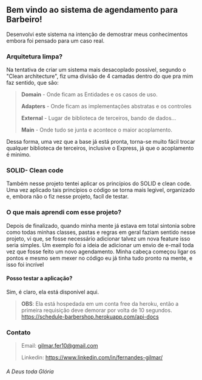 
## Bem vindo ao sistema de agendamento para Barbeiro!
Desenvolvi este sistema na intenção de demostrar meus conhecimentos embora foi pensado para um caso real.

### Arquitetura limpa?
Na tentativa de criar um sistema mais desacoplado possível, segundo o "Clean architecture", fiz uma divisão de  4 camadas dentro do que pra mim faz sentido, que são:
> **Domain** - Onde ficam as Entidades e os casos de uso.
> 
> **Adapters** - Onde ficam as implementações abstratas e os controles
> 
> **External** - Lugar de biblioteca de terceiros, bando de dados...
> 
> **Main** - Onde tudo se junta e acontece o maior acoplamento.

Dessa forma, uma vez que a base já está pronta, torna-se muito fácil trocar qualquer biblioteca de terceiros, inclusive o Express, já que o acoplamento é minimo.

### SOLID-  Clean code
Também nesse projeto tentei aplicar os princípios do SOLID e clean code.
Uma vez aplicado tais princípios o código se torna mais legivel, organizado e, embora não o fiz nesse projeto, facíl de testar.

### O que mais aprendi com esse projeto?
Depois de finalizado, quando minha mente já estava em total sintonia sobre como todas minhas classes, pastas e regras em geral faziam sentido nesse projeto, vi que, se fosse necessário adicionar talvez um nova feature isso seria simples.
Um exemplo foi a ideia de adicionar um envio de e-mail toda vez que fosse feito um novo agendamento. 
Minha cabeça começou ligar os pontos e mesmo sem mexer no código eu já tinha tudo pronto na mente, e isso foi incrível

#### Posso testar a aplicação?
Sim, é claro, ela está disponível aqui. 
> **OBS**: Ela está hospedada em um conta free da heroku, então a primeira requisição deve demorar por volta de 10 segundos. 
> https://schedule-barbershop.herokuapp.com/api-docs

### Contato
> Email: gilmar.fer10@gmail.com
>
> Linkedin: https://www.linkedin.com/in/fernandes-gilmar/
> 
###### A Deus toda Glória
